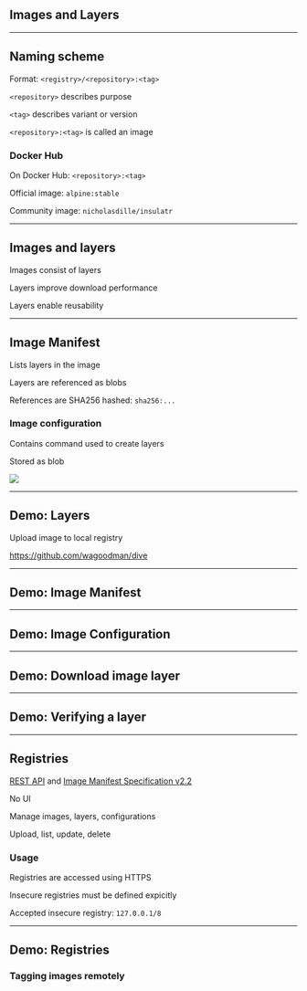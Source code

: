 <!-- .slide: id="layers" class="center" style="text-align: center; vertical-align: middle" -->

## Images and Layers

---

## Naming scheme

Format: `<registry>/<repository>:<tag>`

`<repository>` describes purpose

`<tag>` describes variant or version

`<repository>:<tag>` is called an image

### Docker Hub

On Docker Hub: `<repository>:<tag>`

Official image: `alpine:stable`

Community image: `nicholasdille/insulatr`

---

## Images and layers

Images consist of layers

Layers improve download performance

Layers enable reusability

---

## Image Manifest

Lists layers in the image

Layers are referenced as blobs

References are SHA256 hashed: `sha256:...`

### Image configuration

Contains command used to create layers

Stored as blob

![](020_advanced/030_layers/image.svg) <!-- .element: style="display: block; margin-left: auto; margin-right: auto;" -->

---

## Demo: Layers

Upload image to local registry

<!-- include: layers-0.command -->

<!-- include: layers-1.command -->

<!-- include: layers-2.command -->

https://github.com/wagoodman/dive

---

## Demo: Image Manifest

<!-- include: layers-3.command -->

---

## Demo: Image Configuration

<!-- include: layers-4.command -->

---

## Demo: Download image layer

<!-- include: layers-5.command -->

<!-- include: layers-6.command -->

---

## Demo: Verifying a layer

<!-- include: layers-7.command -->

<!-- include: layers-8.command -->

---

## Registries

[REST API](https://docs.docker.com/registry/spec/api/) and [Image Manifest Specification v2.2](https://docs.docker.com/registry/spec/manifest-v2-2/)

No UI

Manage images, layers, configurations

Upload, list, update, delete

### Usage

Registries are accessed using HTTPS

Insecure registries must be defined expicitly

Accepted insecure registry: `127.0.0.1/8`

---

## Demo: Registries

### Tagging images remotely

<!-- include: tagging-0.command -->

<!-- include: tagging-1.command -->
